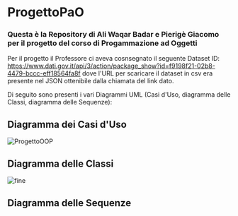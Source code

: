 # ProgettoPaO
### Questa è la Repository di Ali Waqar Badar e Pierigè Giacomo per il progetto del corso di Progammazione ad Oggetti
Per il progetto il Professore ci aveva cosnsegnato il seguente Dataset 
ID: https://www.dati.gov.it/api/3/action/package_show?id=f9198f21-02b8-4479-bccc-eff18564fa8f
dove l'URL per scaricare il dataset in csv era presente nel JSON ottenibile dalla chiamata del link dato.

Di seguito sono presenti i vari Diagrammi UML (Casi d'Uso, diagramma delle Classi, diagramma delle Sequenze):
## Diagramma dei Casi d'Uso
![ProgettoOOP](https://user-images.githubusercontent.com/49913737/59968924-813ab800-9542-11e9-84ac-1b6e89cf17da.png)
## Diagramma delle Classi
![fine](https://user-images.githubusercontent.com/49913737/59964855-bd502780-9506-11e9-8a42-84bfdbd8de08.png)
## Diagramma delle Sequenze
